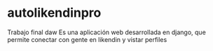 # autolikendinpro
Trabajo final daw
Es una aplicación web desarrollada en django, que permite conectar con gente en likendin y vistar perfiles
